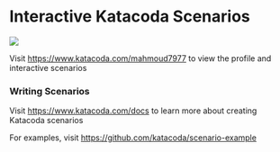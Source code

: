 # Interactive Katacoda Scenarios

[![](http://shields.katacoda.com/katacoda/mahmoud7977/count.svg)](https://www.katacoda.com/mahmoud7977 "Get your profile on Katacoda.com")

Visit https://www.katacoda.com/mahmoud7977 to view the profile and interactive scenarios

### Writing Scenarios
Visit https://www.katacoda.com/docs to learn more about creating Katacoda scenarios

For examples, visit https://github.com/katacoda/scenario-example
